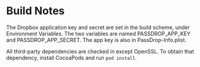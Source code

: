 # Build Notes

The Dropbox application key and secret are set in the build scheme, under Environment Variables.  The two variables are named PASSDROP_APP_KEY and PASSDROP_APP_SECRET.  The app key is also in PassDrop-Info.plist.

All third-party dependencies are checked in except OpenSSL.  To obtain that dependency, install CocoaPods and run `pod install`.
